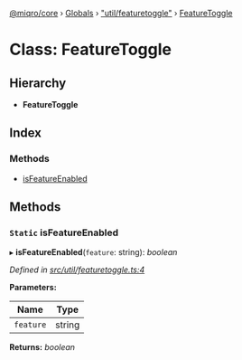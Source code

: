 [@miqro/core](../README.md) › [Globals](../globals.md) › ["util/featuretoggle"](../modules/_util_featuretoggle_.md) › [FeatureToggle](_util_featuretoggle_.featuretoggle.md)

# Class: FeatureToggle

## Hierarchy

* **FeatureToggle**

## Index

### Methods

* [isFeatureEnabled](_util_featuretoggle_.featuretoggle.md#static-isfeatureenabled)

## Methods

### `Static` isFeatureEnabled

▸ **isFeatureEnabled**(`feature`: string): *boolean*

*Defined in [src/util/featuretoggle.ts:4](https://github.com/claukers/miqro-core/blob/65c3631/src/util/featuretoggle.ts#L4)*

**Parameters:**

Name | Type |
------ | ------ |
`feature` | string |

**Returns:** *boolean*
